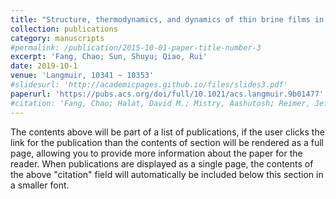 ```yaml
---
title: "Structure, thermodynamics, and dynamics of thin brine films in oil--brine--rock systems"
collection: publications
category: manuscripts
#permalink: /publication/2015-10-01-paper-title-number-3
excerpt: 'Fang, Chao; Sun, Shuyu; Qiao, Rui'
date: 2019-10-1
venue: 'Langmuir, 10341 ~ 10353'
#slidesurl: 'http://academicpages.github.io/files/slides3.pdf'
paperurl: 'https://pubs.acs.org/doi/full/10.1021/acs.langmuir.9b01477'
#citation: 'Fang, Chao; Halat, David M.; Mistry, Aashutosh; Reimer, Jeffrey A.; Balsara, Nitash P.; Wang, Rui'
---
```

The contents above will be part of a list of publications, if the user clicks the link for the publication than the contents of section will be rendered as a full page, allowing you to provide more information about the paper for the reader. When publications are displayed as a single page, the contents of the above "citation" field will automatically be included below this section in a smaller font.
